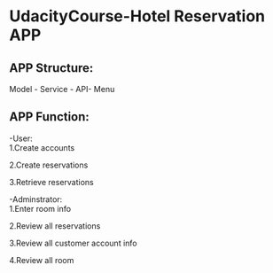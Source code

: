 # UdacityCourse-Hotel Reservation APP

## APP Structure: 

Model - Service - API- Menu
   
## APP Function:

-User:\
1.Create accounts

2.Create reservations

3.Retrieve reservations

-Adminstrator:\
1.Enter room info

2.Review all reservations

3.Review all customer account info

4.Review all room
